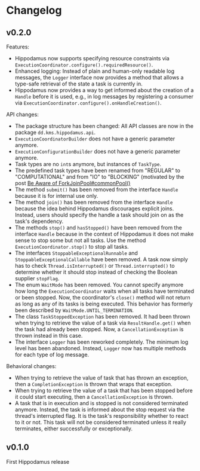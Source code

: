 # Changelog

## v0.2.0

Features:
  * Hippodamus now supports specifying resource constraints via `ExecutionCoordinator.configure().requiredResource()`.
  * Enhanced logging: Instead of plain and human-only readable log messages, the `Logger` interface now provides a method that allows a type-safe retrieval of the state a task is currently in. 
  * Hippodamus now provides a way to get informed about the creation of a `Handle` before it is used, e.g., in log messages by registering a consumer via `ExecutionCoordinator.configure().onHandleCreation()`.

API changes:
  * The package structure has been changed: All API classes are now in the package `dd.kms.hippodamus.api`.
  * `ExecutionCoordinatorBuilder` does not have a generic parameter anymore.
  * `ExecutionConfigurationBuilder` does not have a generic parameter anymore.
  * Task types are no `int`s anymore, but instances of `TaskType`.
  * The predefined task types have been renamed from "REGULAR" to "COMPUTATIONAL" and from "IO" to "BLOCKING" (motivated by the post [Be Aware of ForkJoinPool#commonPool()](https://dzone.com/articles/be-aware-of-forkjoinpoolcommonpool])
  * The method `submit()` has been removed from the interface `Handle` because it is for internal use only.
  * The method `join()` has been removed from the interface `Handle` because the idea behind Hippodamus discourages explicit joins. Instead, users should specify the handle a task should join on as the task's dependency.
  * The methods `stop()` and `hasStopped()` have been removed from the interface `Handle` because in the context of Hippodamus it does not make sense to stop some but not all tasks. Use the method `ExecutionCoordinator.stop()` to stop all tasks.
  * The interfaces `StoppableExceptionalRunnable` and `StoppableExceptionalCallable` have been removed. A task now simply has to check `Thread.isInterrupted()` or `Thread.interrupted()` to determine whether it should stop instead of checking the Boolean supplier `stopFlag`.
  * The enum `WaitMode` has been removed. You cannot specify anymore how long the `ExecutionCoordinator` waits when all tasks have terminated or been stopped. Now, the coordinator's `close()` method will not return as long as any of its tasks is being executed. This behavior has formerly been described by `WaitMode.UNTIL_TERMINATION`.
  * The class `TaskStoppedException` has been removed. It had been thrown when trying to retrieve the value of a task via `ResultHandle.get()` when the task had already been stopped. Now, a `CancellationException` is thrown instead in this case.
  * The interface `Logger` has been reworked completely. The minimum log level has been abandoned. Instead, `Logger` now has multiple methods for each type of log message.

Behavioral changes:
  * When trying to retrieve the value of task that has thrown an exception, then a `CompletionException` is thrown that wraps that exception.
  * When trying to retrieve the value of a task that has been stopped before it could start executing, then a `CancellationException` is thrown.
  * A task that is in execution and is stopped is not considered terminated anymore. Instead, the task is informed about the stop request via the thread's interrupted flag. It is the task's responsibility whether to react to it or not. This task will not be considered terminated unless it really terminates, either successfully or exceptionally. 
  
## v0.1.0

First Hippodamus release